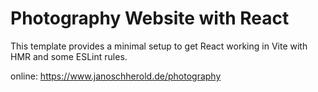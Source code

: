# Photography Website with React

This template provides a minimal setup to get React working in Vite with HMR and some ESLint rules.

online: https://www.janoschherold.de/photography




 
